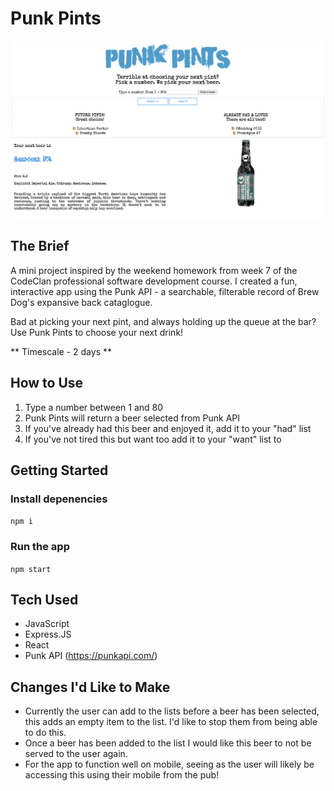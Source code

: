 # Punk Pints

![Punk Pints app showing a selected beer, the had list & the want list](src/images/punk-pints.png)

## The Brief

A mini project inspired by the weekend homework from week 7 of the CodeClan professional software development course. I created a fun, interactive app using the Punk API - a searchable, filterable record of Brew Dog's expansive back cataglogue.

Bad at picking your next pint, and always holding up the queue at the bar? Use Punk Pints to choose your next drink!

** Timescale - 2 days **

## How to Use
1. Type a number between 1 and 80
2. Punk Pints will return a beer selected from Punk API
3. If you've already had this beer and enjoyed it, add it to your "had" list
4. If you've not tired this but want too add it to your "want" list to

## Getting Started

### Install depenencies 
`npm i` 

### Run the app 
`npm start`

## Tech Used
- JavaScript
- Express.JS
- React
- Punk API (https://punkapi.com/)

## Changes I'd Like to Make
- Currently the user can add to the lists before a beer has been selected, this adds an empty item to the list. I'd like to stop them from being able to do this.
- Once a beer has been added to the list I would like this beer to not be served to the user again.
- For the app to function well on mobile, seeing as the user will likely be accessing this using their mobile from the pub!
